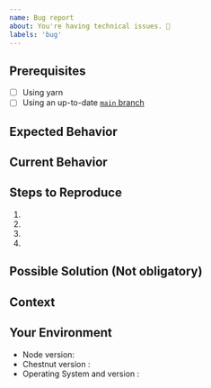 ```yaml
---
name: Bug report
about: You're having technical issues. 🐞
labels: 'bug'
---
```


## Prerequisites

- [ ] Using yarn
- [ ] Using an up-to-date [`main` branch](https://github.com/stashpad/chestnut/tree/main)

## Expected Behavior

<!--- What should have happened? -->

## Current Behavior

<!--- What went wrong? -->

## Steps to Reproduce

<!-- Add relevant code, and a video example -->
<!-- Add stack traces -->

1.

2.

3.

4.

## Possible Solution (Not obligatory)

<!--- Suggest a reason for the bug or how to fix it. -->

## Context

<!--- How has this issue affected you? What are you trying to accomplish? -->
<!--- Did you make any changes to the Chestnut server after forking it? -->
<!--- Providing context helps us come up with a solution that is most useful in the real world -->

## Your Environment

<!--- Include as many relevant details about the environment you experienced the bug in -->

- Node version: <version>
- Chestnut version : <chestnut-version>
- Operating System and version : <os-version>
